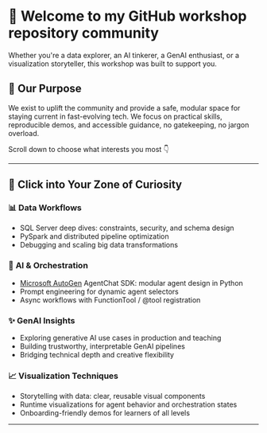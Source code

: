 # 👋 Welcome to my GitHub workshop repository community

Whether you're a data explorer, an AI tinkerer, a GenAI enthusiast, or a visualization storyteller, this workshop was built to support you.

## 🎯 Our Purpose

We exist to uplift the community and provide a safe, modular space for staying current in fast-evolving tech. We focus on practical skills, reproducible demos, and accessible guidance, no gatekeeping, no jargon overload.

Scroll down to choose what interests you most 👇

---

## 🧠 Click into Your Zone of Curiosity

### 📊 **Data Workflows**
- SQL Server deep dives: constraints, security, and schema design
- PySpark and distributed pipeline optimization
- Debugging and scaling big data transformations

### 🤖 **AI & Orchestration**
- [Microsoft AutoGen](https://github.com/jeandjoseph/workshop/blob/main/AgentcisAI/ms-autogen/intro-to-ms-autogen/docs/index.md) AgentChat SDK: modular agent design in Python
- Prompt engineering for dynamic agent selectors
- Async workflows with FunctionTool / @tool registration

### ✨ **GenAI Insights**
- Exploring generative AI use cases in production and teaching
- Building trustworthy, interpretable GenAI pipelines
- Bridging technical depth and creative flexibility

### 📈 **Visualization Techniques**
- Storytelling with data: clear, reusable visual components
- Runtime visualizations for agent behavior and orchestration states
- Onboarding-friendly demos for learners of all levels

---
